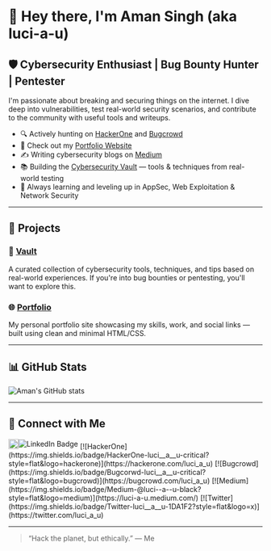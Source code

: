 # 👋 Hey there, I'm Aman Singh (aka luci-a-u)

## 🛡️ Cybersecurity Enthusiast | Bug Bounty Hunter | Pentester

I'm passionate about breaking and securing things on the internet. I dive deep into vulnerabilities, test real-world security scenarios, and contribute to the community with useful tools and writeups.

- 🔍 Actively hunting on [HackerOne](https://hackerone.com/luci_a_u/) and [Bugcrowd](https://bugcrowd.com/luci_a_u/)
- 💼 Check out my [Portfolio Website](https://luci-a-u.github.io/Portfolio/)
- ✍️ Writing cybersecurity blogs on [Medium](https://luci-a-u.medium.com/)
- 📚 Building the [Cybersecurity Vault](https://luci-a-u.github.io/Vault/) — tools & techniques from real-world testing
- 🌱 Always learning and leveling up in AppSec, Web Exploitation & Network Security

---

## 🚀 Projects

### 🔐 [Vault](https://github.com/luci-a-u/Vault)
A curated collection of cybersecurity tools, techniques, and tips based on real-world experiences. If you're into bug bounties or pentesting, you'll want to explore this.

### 🌐 [Portfolio](https://github.com/luci-a-u/Portfolio)
My personal portfolio site showcasing my skills, work, and social links — built using clean and minimal HTML/CSS.

---

## 📊 GitHub Stats

![Aman's GitHub stats](https://github-readme-stats.vercel.app/api?username=luci-a-u&show_icons=true&theme=tokyonight&hide_border=true)

---

## 🔗 Connect with Me

<a href="https://www.linkedin.com/in/lucifer-a-u" style="display: inline-flex; align-items: center; text-decoration: none;">
  <img src="https://upload.wikimedia.org/wikipedia/commons/c/ca/LinkedIn_logo_initials.png" alt="LinkedIn Logo" width="20" style="margin-right: 0;"/>
  <img src="https://img.shields.io/badge/LinkedIn-lucifer__a__u-blue" alt="LinkedIn Badge"/>
</a>
[![HackerOne](https://img.shields.io/badge/HackerOne-luci__a__u-critical?style=flat&logo=hackerone)](https://hackerone.com/luci_a_u)
[![Bugcrowd](https://img.shields.io/badge/Bugcorwd-luci__a__u-critical?style=flat&logo=bugcrowd)](https://bugcrowd.com/luci_a_u)
[![Medium](https://img.shields.io/badge/Medium-@luci--a--u-black?style=flat&logo=medium)](https://luci-a-u.medium.com/)
[![Twitter](https://img.shields.io/badge/Twitter-luci__a__u-1DA1F2?style=flat&logo=x)](https://twitter.com/luci_a_u)

---

> “Hack the planet, but ethically.” — Me

